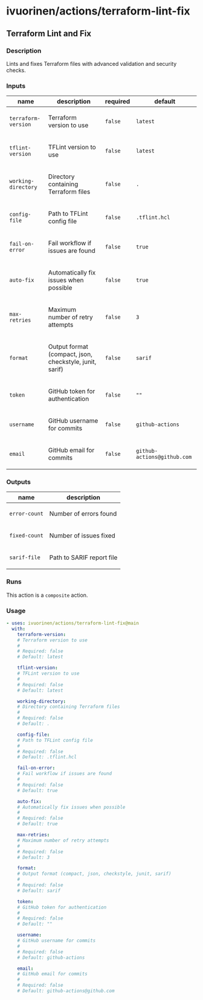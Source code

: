 # ivuorinen/actions/terraform-lint-fix

## Terraform Lint and Fix

### Description

Lints and fixes Terraform files with advanced validation and security checks.

### Inputs

| name                | description                                                    | required | default                     |
|---------------------|----------------------------------------------------------------|----------|-----------------------------|
| `terraform-version` | <p>Terraform version to use</p>                                | `false`  | `latest`                    |
| `tflint-version`    | <p>TFLint version to use</p>                                   | `false`  | `latest`                    |
| `working-directory` | <p>Directory containing Terraform files</p>                    | `false`  | `.`                         |
| `config-file`       | <p>Path to TFLint config file</p>                              | `false`  | `.tflint.hcl`               |
| `fail-on-error`     | <p>Fail workflow if issues are found</p>                       | `false`  | `true`                      |
| `auto-fix`          | <p>Automatically fix issues when possible</p>                  | `false`  | `true`                      |
| `max-retries`       | <p>Maximum number of retry attempts</p>                        | `false`  | `3`                         |
| `format`            | <p>Output format (compact, json, checkstyle, junit, sarif)</p> | `false`  | `sarif`                     |
| `token`             | <p>GitHub token for authentication</p>                         | `false`  | `""`                        |
| `username`          | <p>GitHub username for commits</p>                             | `false`  | `github-actions`            |
| `email`             | <p>GitHub email for commits</p>                                | `false`  | `github-actions@github.com` |

### Outputs

| name          | description                      |
|---------------|----------------------------------|
| `error-count` | <p>Number of errors found</p>    |
| `fixed-count` | <p>Number of issues fixed</p>    |
| `sarif-file`  | <p>Path to SARIF report file</p> |

### Runs

This action is a `composite` action.

### Usage

```yaml
- uses: ivuorinen/actions/terraform-lint-fix@main
  with:
    terraform-version:
    # Terraform version to use
    #
    # Required: false
    # Default: latest

    tflint-version:
    # TFLint version to use
    #
    # Required: false
    # Default: latest

    working-directory:
    # Directory containing Terraform files
    #
    # Required: false
    # Default: .

    config-file:
    # Path to TFLint config file
    #
    # Required: false
    # Default: .tflint.hcl

    fail-on-error:
    # Fail workflow if issues are found
    #
    # Required: false
    # Default: true

    auto-fix:
    # Automatically fix issues when possible
    #
    # Required: false
    # Default: true

    max-retries:
    # Maximum number of retry attempts
    #
    # Required: false
    # Default: 3

    format:
    # Output format (compact, json, checkstyle, junit, sarif)
    #
    # Required: false
    # Default: sarif

    token:
    # GitHub token for authentication
    #
    # Required: false
    # Default: ""

    username:
    # GitHub username for commits
    #
    # Required: false
    # Default: github-actions

    email:
    # GitHub email for commits
    #
    # Required: false
    # Default: github-actions@github.com
```
